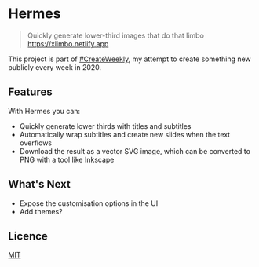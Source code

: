 # Hermes

> Quickly generate lower-third images that do that limbo <https://xlimbo.netlify.app>

This project is part of [#CreateWeekly](https://dev.to/josephuspaye/createweekly-create-something-new-publicly-every-week-in-2020-1nh9), my attempt to create something new publicly every week in 2020.

## Features

With Hermes you can:

- Quickly generate lower thirds with titles and subtitles
- Automatically wrap subtitles and create new slides when the text overflows
- Download the result as a vector SVG image, which can be converted to PNG with a tool like Inkscape

## What's Next

- Expose the customisation options in the UI
- Add themes?

## Licence

[MIT](LICENCE)
